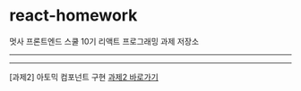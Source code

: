 # react-homework

멋사 프론트엔드 스쿨 10기 리액트 프로그래밍 과제 저장소

---

---

[과제2] 아토믹 컴포넌트 구현 [과제2 바로가기]

[과제2 바로가기]: https://github.com/hyoungsiyoung/react-homework/tree/main/06-react-component
